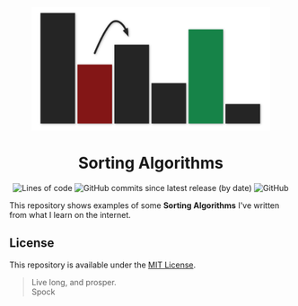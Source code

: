 <h1 align="center">
    <br>
        <img src="assets/sorting.png" width="426" height="220">
    <br><br>
    Sorting Algorithms
    <br>
</h1><p align="center">
    <img alt="Lines of code" src="https://img.shields.io/tokei/lines/github/nico-castell/Sorting-Algorithms?color=yellow&label=Lines%20of%20code">
    <img alt="GitHub commits since latest release (by date)" src="https://img.shields.io/github/commits-since/nico-castell/Sorting-Algorithms/latest?color=yellow&label=Commits%20since%20last%20release">
    <img alt="GitHub" src="https://img.shields.io/github/license/nico-castell/Sorting-Algorithms?color=yellow&label=License">
</p>

This repository shows examples of some **Sorting Algorithms** I've written from what I learn on the internet.

## License

This repository is available under the [MIT License](LICENSE).

> Live long, and prosper.  
> Spock
